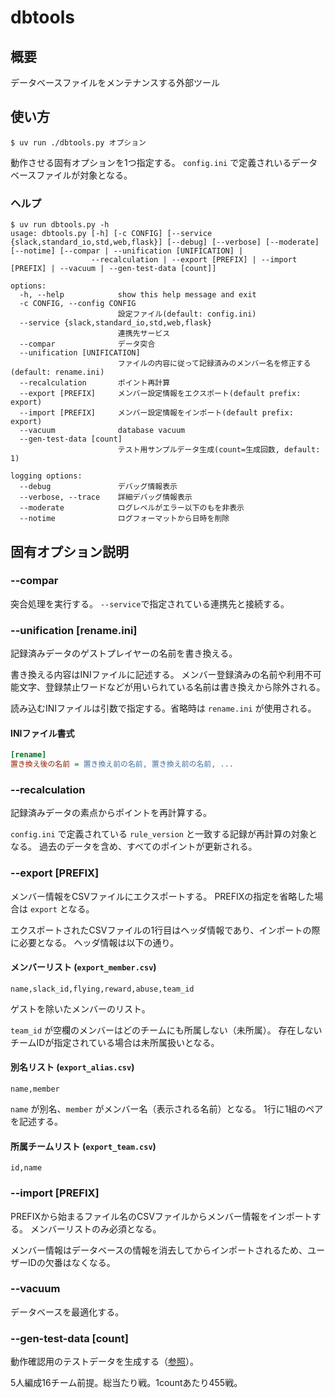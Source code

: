 # dbtools

## 概要
データベースファイルをメンテナンスする外部ツール

## 使い方
```Shell
$ uv run ./dbtools.py オプション
```

動作させる固有オプションを1つ指定する。
`config.ini` で定義されいるデータベースファイルが対象となる。

### ヘルプ
```Shell
$ uv run dbtools.py -h
usage: dbtools.py [-h] [-c CONFIG] [--service {slack,standard_io,std,web,flask}] [--debug] [--verbose] [--moderate] [--notime] [--compar | --unification [UNIFICATION] |
                  --recalculation | --export [PREFIX] | --import [PREFIX] | --vacuum | --gen-test-data [count]]

options:
  -h, --help            show this help message and exit
  -c CONFIG, --config CONFIG
                        設定ファイル(default: config.ini)
  --service {slack,standard_io,std,web,flask}
                        連携先サービス
  --compar              データ突合
  --unification [UNIFICATION]
                        ファイルの内容に従って記録済みのメンバー名を修正する(default: rename.ini)
  --recalculation       ポイント再計算
  --export [PREFIX]     メンバー設定情報をエクスポート(default prefix: export)
  --import [PREFIX]     メンバー設定情報をインポート(default prefix: export)
  --vacuum              database vacuum
  --gen-test-data [count]
                        テスト用サンプルデータ生成(count=生成回数, default: 1)

logging options:
  --debug               デバッグ情報表示
  --verbose, --trace    詳細デバッグ情報表示
  --moderate            ログレベルがエラー以下のもを非表示
  --notime              ログフォーマットから日時を削除
  ```

## 固有オプション説明

### --compar
突合処理を実行する。
`--service`で指定されている連携先と接続する。

### --unification [rename.ini]
記録済みデータのゲストプレイヤーの名前を書き換える。

書き換える内容はINIファイルに記述する。
メンバー登録済みの名前や利用不可能文字、登録禁止ワードなどが用いられている名前は書き換えから除外される。

読み込むINIファイルは引数で指定する。省略時は `rename.ini` が使用される。

#### INIファイル書式
```ini
[rename]
置き換え後の名前 = 置き換え前の名前, 置き換え前の名前, ...
```

### --recalculation
記録済みデータの素点からポイントを再計算する。

`config.ini` で定義されている `rule_version` と一致する記録が再計算の対象となる。
過去のデータを含め、すべてのポイントが更新される。

### --export [PREFIX]
メンバー情報をCSVファイルにエクスポートする。
PREFIXの指定を省略した場合は `export` となる。

エクスポートされたCSVファイルの1行目はヘッダ情報であり、インポートの際に必要となる。
ヘッダ情報は以下の通り。

#### メンバーリスト (`export_member.csv`)
```csv
name,slack_id,flying,reward,abuse,team_id
```

ゲストを除いたメンバーのリスト。

`team_id` が空欄のメンバーはどのチームにも所属しない（未所属）。
存在しないチームIDが指定されている場合は未所属扱いとなる。

#### 別名リスト (`export_alias.csv`)
```csv
name,member
```

`name` が別名、`member` がメンバー名（表示される名前）となる。
1行に1組のペアを記述する。

#### 所属チームリスト (`export_team.csv`)
```csv
id,name
```

### --import [PREFIX]
PREFIXから始まるファイル名のCSVファイルからメンバー情報をインポートする。
メンバーリストのみ必須となる。

メンバー情報はデータベースの情報を消去してからインポートされるため、ユーザーIDの欠番はなくなる。

### --vacuum
データベースを最適化する。

### --gen-test-data [count]
動作確認用のテストデータを生成する（[参照](development/test.md)）。

5人編成16チーム前提。総当たり戦。1countあたり455戦。
